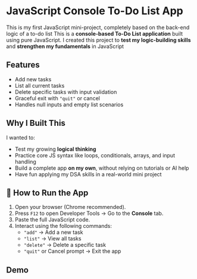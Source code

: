 # JavaScript Console To-Do List App
This is my first JavaScript mini-project, completely based on the back-end logic of a to-do list
This is a **console-based To-Do List application** built using pure JavaScript. I created this project to **test my logic-building skills** and **strengthen my fundamentals** in JavaScript


## Features

-  Add new tasks
- List all current tasks
-  Delete specific tasks with input validation
-  Graceful exit with `"quit"` or cancel
-  Handles null inputs and empty list scenarios


##  Why I Built This

I wanted to:
- Test my growing **logical thinking**
- Practice core JS syntax like loops, conditionals, arrays, and input handling
- Build a complete app **on my own**, without relying on tutorials or AI help
- Have fun applying my DSA skills in a real-world mini project


## 🚀 How to Run the App

1. Open your browser (Chrome recommended).
2. Press `F12` to open Developer Tools → Go to the **Console** tab.
3. Paste the full JavaScript code.
4. Interact using the following commands:
    - `"add"` → Add a new task
    - `"list"` → View all tasks
    - `"delete"` → Delete a specific task
    - `"quit"` or Cancel prompt → Exit the app


##  Demo



